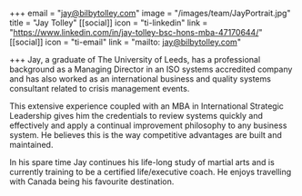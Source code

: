 +++
email = "jay@bilbytolley.com"
image = "/images/team/JayPortrait.jpg"
title = "Jay Tolley"
[[social]]
icon = "ti-linkedin"
link = "https://www.linkedin.com/in/jay-tolley-bsc-hons-mba-47170644/"
[[social]]
icon = "ti-email"
link = "mailto: jay@bilbytolley.com"

+++
Jay, a graduate of The University of Leeds, has a professional background as a Managing Director in an ISO systems accredited company and has also worked as an international business and quality systems consultant related to crisis management events.

This extensive experience coupled with an MBA in International Strategic Leadership gives him the credentials to review systems quickly and effectively and apply a continual improvement philosophy to any business system. He believes this is the way competitive advantages are built and maintained. 

In his spare time Jay continues his life-long study of martial arts and is currently training to be a certified life/executive coach. He enjoys travelling with Canada being his favourite destination.